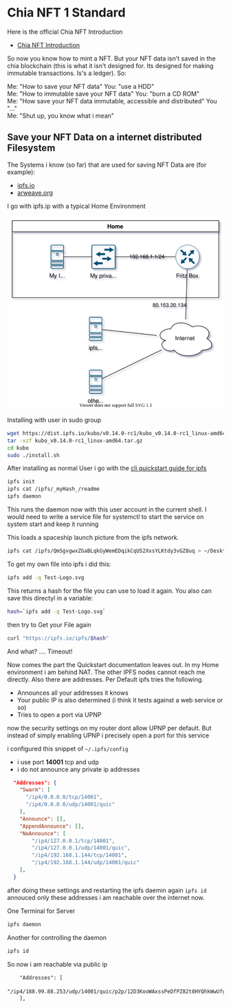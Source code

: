 # Chia NFT 1 Standard

Here is the official Chia NFT Introduction

- [Chia NFT Introduction](https://devs.chia.net/guides/nft-intro/)

So now you know how to mint a NFT. But your NFT data isn't saved in the chia blockchain (this is what it isn't designed for. Its designed for making immutable transactions. Is's a ledger). So:

Me: "How to save your NFT data" You: "use a HDD"<br>
Me: "How to immutable save your NFT data" You: "burn a CD ROM"<br>
Me: "How save your NFT data immutable, accessible and distributed" You "..."<br>
Me: "Shut up, you know what i mean"

## Save your NFT Data on a internet distributed Filesystem

The Systems i know (so far) that are used for saving NFT Data are (for example):
- [ipfs.io](https://ipfs.io/)
- [arweave.org](https://www.arweave.org/)

I go with ipfs.ip with a typical Home Environment

![](home_network_ipfs.drawio.svg)

Installing with user in sudo group

```bash
wget https://dist.ipfs.io/kubo/v0.14.0-rc1/kubo_v0.14.0-rc1_linux-amd64.tar.gz
tar -xzf kubo_v0.14.0-rc1_linux-amd64.tar.gz
cd kubo
sudo ./install.sh 
```

After installing as normal User i go with the [cli quickstart guide for ipfs](https://docs.ipfs.io/how-to/command-line-quick-start/)

```bash
ipfs init
ipfs cat /ipfs/_myHash_/readme
ipfs daemon
```

This runs the daemon now with this user account in the current shell. I would need to write a service file for systemctl to start the service on system start and keep it running

This loads a spaceship launch picture from the ipfs network.

```bash
ipfs cat /ipfs/QmSgvgwxZGaBLqkGyWemEDqikCqU52XxsYLKtdy3vGZ8uq > ~/Desktop/spaceship-launch.jpg
```

To get my own file into ipfs i did this:

```bash
ipfs add -q Test-Logo.svg
```

This returns a hash for the file you can use to load it again. You also can save this directyl in a variable:

```bash
hash=`ipfs add -q Test-Logo.svg`
```

then try to Get your File again

```bash
curl "https://ipfs.io/ipfs/$hash"
```

And what? .... Timeout!

Now comes the part the Quickstart documentation leaves out. In my Home environment i am behind NAT. The other IPFS nodes cannot reach me directly. Also there are addresses. Per Default ipfs tries the following.
- Announces all your addresses it knows
- Your public IP is also determined (i think it tests against a web service or so)
- Tries to open a port via UPNP

now the security settings on my router dont allow UPNP per default. But instead of simply enabling UPNP i precisely open a port for this service

i configured this snippet of `~/.ipfs/config`

- i use port **14001** tcp and udp
- i do not announce any private ip addresses

```json
  "Addresses": {
    "Swarm": [
      "/ip4/0.0.0.0/tcp/14001", 
      "/ip4/0.0.0.0/udp/14001/quic"
    ],
    "Announce": [],
    "AppendAnnounce": [],
    "NoAnnounce": [
        "/ip4/127.0.0.1/tcp/14001",
        "/ip4/127.0.0.1/udp/14001/quic",
        "/ip4/192.168.1.144/tcp/14001",
        "/ip4/192.168.1.144/udp/14001/quic"
    ],
  }
```

after doing these settings and restarting the ipfs daemin again `ipfs id` annouced only these addresses i am reachable over the internet now.

One Terminal for Server

```bash
ipfs daemon
```

Another for controlling the daemon

```bash
ipfs id
```

So now i am reachable via public ip

```
	"Addresses": [
		"/ip4/188.99.88.253/udp/14001/quic/p2p/12D3KooWAxssPeDfPZ82t8HYQhkWwUfgjWyHMuYkGCkJMrdp8ZoZ"
	],
```


